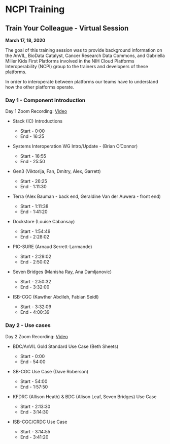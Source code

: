 
# NCPI Training

## Train Your Colleague - Virtual Session
**March 17, 18, 2020**

The goal of this training session was to provide background information on the AnVIL, BioData Catalyst, Cancer Research Data Commons, and Gabriella Miller Kids First Platforms involved in the NIH Cloud Platforms Interoperability (NCPI) group to the trainers and developers of these platforms. 

In order to interoperate between platforms our teams have to understand how the other platforms operate. 


### Day 1 - Component introduction

Day 1 Zoom Recording: [Video](https://zoom.us/rec/play/78UsIb2s_Ds3Sd2QtwSDC_MoW9TrJ66s2iFL-_ZZnh61UXhRZwClZrJAMbbf9O4tMv9M5YV5Qv77pwaq)

* Stack (IC) Introductions
    - Start - 0:00
    - End - 16:25

* Systems Interoperation WG Intro/Update - (Brian O’Connor)
    - Start - 16:55 
    - End - 25:50

* Gen3 (Viktorija, Fan, Dmitry, Alex, Garrett) 
    - Start - 26:25
    - End - 1:11:30

* Terra (Alex Bauman - back end, Geraldine Van der Auwera - front end)
    - Start - 1:11:38
    - End - 1:41:20

* Dockstore (Louise Cabansay) 
    - Start - 1:54:49
    - End - 2:28:02

* PIC-SURE (Arnaud Serrett-Larmande)
    - Start - 2:29:02 
    - End - 2:50:02

* Seven Bridges (Manisha Ray, Ana Damljanovic)
    - Start - 2:50:32
    - End - 3:32:00

* ISB-CGC (Kawther Abdileh, Fabian Seidl) 
    - Start - 3:32:09 
    - End - 4:00:39

### Day 2 - Use cases

Day 2 Zoom Recording: [Video](https://zoom.us/rec/play/vZR5f7ur_W43SdzBswSDVvYtW9S0ePis0SVPqKZbxRnhWyEEYVOgZOdAM-L8O1-OhW9_7kwXtDLXGaqt)

* BDC/AnVIL Gold Standard Use Case (Beth Sheets)
    - Start - 0:00
    - End - 54:00

* SB-CGC Use Case (Dave Roberson)

    - Start - 54:00
    - End - 1:57:50

* KFDRC (Allison Heath) & BDC (Alison Leaf, Seven Bridges) Use Case 

    - Start - 2:13:30
    - End - 3:14:30

* ISB-CGC/CRDC Use Case
    - Start - 3:14:55
    - End - 3:41:20
